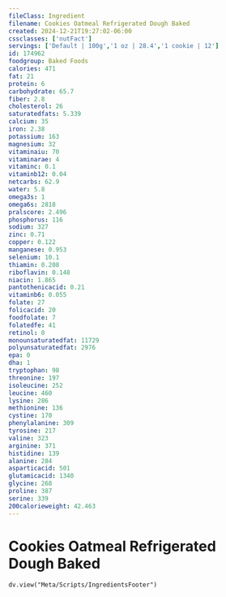 ```yaml
---
fileClass: Ingredient
filename: Cookies Oatmeal Refrigerated Dough Baked
created: 2024-12-21T19:27:02-06:00
cssclasses: ['nutFact']
servings: ['Default | 100g','1 oz | 28.4','1 cookie | 12']
id: 174962
foodgroup: Baked Foods
calories: 471
fat: 21
protein: 6
carbohydrate: 65.7
fiber: 2.8
cholesterol: 26
saturatedfats: 5.339
calcium: 35
iron: 2.38
potassium: 163
magnesium: 32
vitaminaiu: 70
vitaminarae: 4
vitaminc: 0.1
vitaminb12: 0.04
netcarbs: 62.9
water: 5.8
omega3s: 1
omega6s: 2818
pralscore: 2.496
phosphorus: 116
sodium: 327
zinc: 0.71
copper: 0.122
manganese: 0.953
selenium: 10.1
thiamin: 0.208
riboflavin: 0.148
niacin: 1.865
pantothenicacid: 0.21
vitaminb6: 0.055
folate: 27
folicacid: 20
foodfolate: 7
folatedfe: 41
retinol: 0
monounsaturatedfat: 11729
polyunsaturatedfat: 2976
epa: 0
dha: 1
tryptophan: 98
threonine: 197
isoleucine: 252
leucine: 460
lysine: 286
methionine: 136
cystine: 170
phenylalanine: 309
tyrosine: 217
valine: 323
arginine: 371
histidine: 139
alanine: 284
asparticacid: 501
glutamicacid: 1340
glycine: 268
proline: 387
serine: 339
200calorieweight: 42.463
---
```


# Cookies Oatmeal Refrigerated Dough Baked

```dataviewjs
dv.view("Meta/Scripts/IngredientsFooter")
```